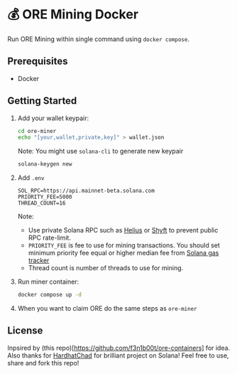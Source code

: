 # 💰 ORE Mining Docker

Run ORE Mining within single command using `docker compose`.

## Prerequisites
- Docker

## Getting Started

1. Add your wallet keypair:
   ```bash 
   cd ore-miner
   echo "[your,wallet,private,key]" > wallet.json
   ```  

   Note: You might use `solana-cli` to generate new keypair
   ```bash
   solana-keygen new
   ```

2. Add `.env`
   ```env
   SOL_RPC=https://api.mainnet-beta.solana.com
   PRIORITY_FEE=5000
   THREAD_COUNT=16
   ```

   Note: 
   - Use private Solana RPC such as [Helius](https://helius.dev) or [Shyft](https://shyft.to) to prevent public RPC rate-limit.
   - `PRIORITY_FEE` is fee to use for mining transactions. You should set minimum priority fee equal or higher median fee from [Solana gas tracker](https://www.quicknode.com/gas-tracker/solana)
   - Thread count is number of threads to use for mining.

3. Run miner container:
   ```bash
   docker compose up -d
   ```

4. When you want to claim ORE do the same steps as `ore-miner`

## License

Inpsired by (this repo)[https://github.com/f3n1b00t/ore-containers] for idea. Also thanks for [HardhatChad](https://github.com/HardhatChad) for brilliant project on Solana! Feel free to use, share and fork this repo!